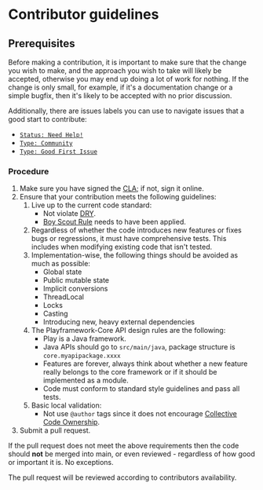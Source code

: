 <!--- Copyright (C) Felipe Bonezi. <https://about.me/felipebonezi> -->

# Contributor guidelines

## Prerequisites

Before making a contribution, it is important to make sure that the change you wish to make, and the approach you wish
to take will likely be accepted, otherwise you may end up doing a lot of work for nothing. If the change is only small,
for example, if it's a documentation change or a simple bugfix, then it's likely to be accepted with no prior
discussion.

Additionally, there are issues labels you can use to navigate issues that a good start to contribute:

- [`Status: Need Help!`](https://github.com/felipebonezi/play-ground/labels/Status%3A%20Need%20Help%21)
- [`Type: Community`](https://github.com/felipebonezi/play-ground/labels/Type%3A%20Community)
- [`Type: Good First Issue`](https://github.com/felipebonezi/play-ground/labels/Type%3A%20Good%20First%20Issue)

### Procedure

1. Make sure you have signed the [CLA](https://cla-assistant.io/felipebonezi/play-ground); if not, sign
   it online.
2. Ensure that your contribution meets the following guidelines:
    1. Live up to the current code standard:
        - Not violate [DRY](https://www.oreilly.com/library/view/97-things-every/9780596809515/ch30.html).
        - [Boy Scout Rule](https://www.oreilly.com/library/view/97-things-every/9780596809515/ch08.html) needs to have
          been applied.
    2. Regardless of whether the code introduces new features or fixes bugs or regressions, it must have comprehensive
       tests. This includes when modifying existing code that isn't tested.
    3. Implementation-wise, the following things should be avoided as much as possible:
        - Global state
        - Public mutable state
        - Implicit conversions
        - ThreadLocal
        - Locks
        - Casting
        - Introducing new, heavy external dependencies
    4. The Playframework-Core API design rules are the following:
        - Play is a Java framework.
        - Java APIs should go to `src/main/java`, package structure is `core.myapipackage.xxxx`
        - Features are forever, always think about whether a new feature really belongs to the core framework or if it
          should be implemented as a module.
        - Code must conform to standard style guidelines and pass all tests.
    5. Basic local validation:
        - Not use `@author` tags since it does not
          encourage [Collective Code Ownership](https://www.extremeprogramming.org/rules/collective.html).
3. Submit a pull request.

If the pull request does not meet the above requirements then the code should **not** be merged into main, or even
reviewed - regardless of how good or important it is. No exceptions.

The pull request will be reviewed according to contributors availability.